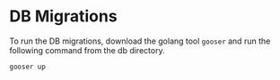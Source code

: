 # DB Migrations

To run the DB migrations, download the golang tool `gooser` and run the following command from the db directory.
```bash
gooser up
```